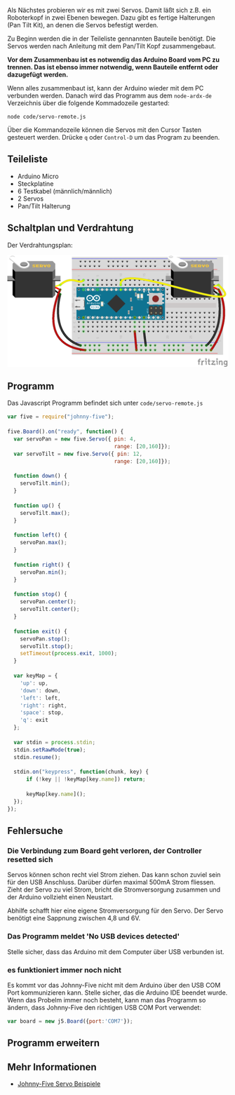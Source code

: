 Als Nächstes probieren wir es mit zwei Servos. Damit läßt sich z.B. ein Roboterkopf in zwei Ebenen bewegen. Dazu gibt es fertige Halterungen (Pan Tilt Kit), an denen die Servos befestigt werden. 

Zu Beginn werden die in der Teileliste gennannten Bauteile benötigt. Die Servos werden nach Anleitung mit dem Pan/Tilt Kopf zusammengebaut.

**Vor dem Zusammenbau ist es notwendig das Arduino Board vom PC zu trennen. Das ist ebenso immer notwendig, wenn Bauteile entfernt oder dazugefügt werden.**

Wenn alles zusammenbaut ist, kann der Arduino wieder mit dem PC verbunden werden. Danach wird das Programm aus dem `node-ardx-de` Verzeichnis über die folgende Kommadozeile gestarted:

```shell
node code/servo-remote.js
```

Über die Kommandozeile können die Servos mit den Cursor Tasten gesteuert werden. Drücke `q` oder `Control-D` um das Program zu beenden.

## Teileliste

* Arduino Micro
* Steckplatine
* 6 Testkabel (männlich/männlich)
* 2 Servos
* Pan/Tilt Halterung

## Schaltplan und Verdrahtung

Der Verdrahtungsplan: 

![Verdrahtung](../../images/circ/servo-pan-tilt_Steckplatine.png "Verdrahtung")

## Programm

Das Javascript Programm befindet sich unter `code/servo-remote.js`

```javascript
var five = require("johnny-five");

five.Board().on("ready", function() {
  var servoPan = new five.Servo({ pin: 4,
                                  range: [20,160]});
  var servoTilt = new five.Servo({ pin: 12,
                                  range: [20,160]});

  function down() {
    servoTilt.min();
  }

  function up() {
    servoTilt.max();
  }

  function left() {
    servoPan.max();
  }

  function right() {
    servoPan.min();
  }

  function stop() {
    servoPan.center();
    servoTilt.center();
  }

  function exit() {
    servoPan.stop();
    servoTilt.stop();
    setTimeout(process.exit, 1000);
  }

  var keyMap = {
    'up': up,
    'down': down,
    'left': left,
    'right': right,
    'space': stop,
    'q': exit
  };

  var stdin = process.stdin;
  stdin.setRawMode(true);
  stdin.resume();

  stdin.on("keypress", function(chunk, key) {
      if (!key || !keyMap[key.name]) return;      

      keyMap[key.name]();
  });
});
```

## Fehlersuche

### Die Verbindung zum Board geht verloren, der Controller resetted sich

Servos können schon recht viel Strom ziehen. Das kann schon zuviel sein für den USB Anschluss. Darüber dürfen maximal 500mA Strom fliessen. Zieht der Servo zu viel Strom, bricht die Stromversorgung zusammen und der Arduino vollzieht einen Neustart.

Abhilfe schafft hier eine eigene Stromversorgung für den Servo. Der Servo benötigt eine Sappnung zwischen 4,8 und 6V.

###  Das Programm meldet 'No USB devices detected'

Stelle sicher, dass das Arduino mit dem Computer über USB verbunden ist.

### es funktioniert immer noch nicht

Es kommt vor das Johnny-Five nicht mit dem Arduino über den USB COM Port kommunizieren kann. Stelle sicher, das die Arduino IDE beendet wurde. Wenn das Probelm immer noch besteht, kann man das Programm so ändern, dass Johnny-Five den richtigen USB COM Port verwendet:

```javascript
var board = new j5.Board({port:'COM7'});
```

## Programm erweitern

## Mehr Informationen

* [Johnny-Five Servo Beispiele](http://johnny-five.io/examples/??servo/)

